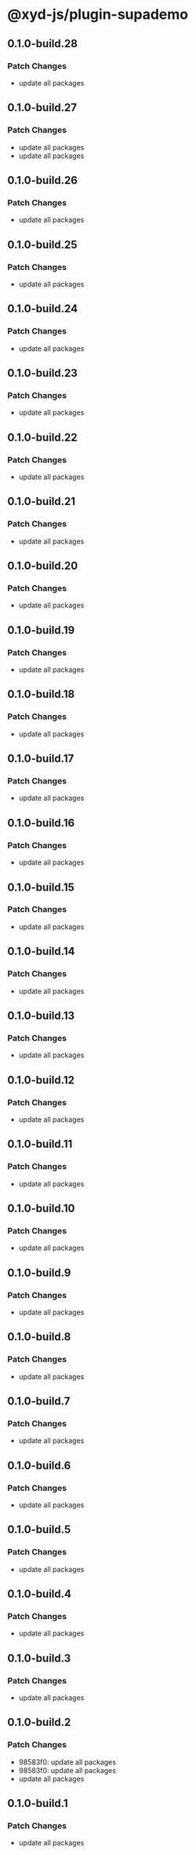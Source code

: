 # @xyd-js/plugin-supademo

## 0.1.0-build.28

### Patch Changes

- update all packages

## 0.1.0-build.27

### Patch Changes

- update all packages
- update all packages

## 0.1.0-build.26

### Patch Changes

- update all packages

## 0.1.0-build.25

### Patch Changes

- update all packages

## 0.1.0-build.24

### Patch Changes

- update all packages

## 0.1.0-build.23

### Patch Changes

- update all packages

## 0.1.0-build.22

### Patch Changes

- update all packages

## 0.1.0-build.21

### Patch Changes

- update all packages

## 0.1.0-build.20

### Patch Changes

- update all packages

## 0.1.0-build.19

### Patch Changes

- update all packages

## 0.1.0-build.18

### Patch Changes

- update all packages

## 0.1.0-build.17

### Patch Changes

- update all packages

## 0.1.0-build.16

### Patch Changes

- update all packages

## 0.1.0-build.15

### Patch Changes

- update all packages

## 0.1.0-build.14

### Patch Changes

- update all packages

## 0.1.0-build.13

### Patch Changes

- update all packages

## 0.1.0-build.12

### Patch Changes

- update all packages

## 0.1.0-build.11

### Patch Changes

- update all packages

## 0.1.0-build.10

### Patch Changes

- update all packages

## 0.1.0-build.9

### Patch Changes

- update all packages

## 0.1.0-build.8

### Patch Changes

- update all packages

## 0.1.0-build.7

### Patch Changes

- update all packages

## 0.1.0-build.6

### Patch Changes

- update all packages

## 0.1.0-build.5

### Patch Changes

- update all packages

## 0.1.0-build.4

### Patch Changes

- update all packages

## 0.1.0-build.3

### Patch Changes

- update all packages

## 0.1.0-build.2

### Patch Changes

- 98583f0: update all packages
- 98583f0: update all packages
- update all packages

## 0.1.0-build.1

### Patch Changes

- update all packages
